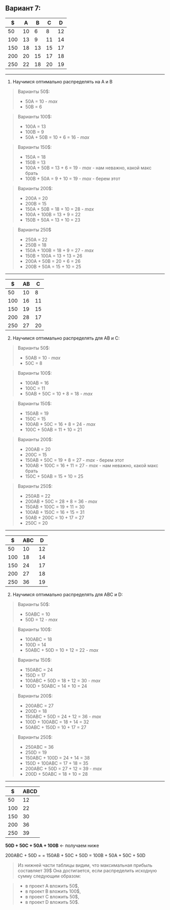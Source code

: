 ## Вариант 7:

| $   | A   | B   | С   | D   | 
|-----|-----|-----|-----|-----|  
| 50  | 10  | 6   | 8   | 12  | 
| 100 | 13  | 9   | 11  | 14  | 
| 150 | 18  | 13  | 15  | 17  | 
| 200 | 20  | 15  | 17  | 18  | 
| 250 | 22  | 18  | 20  | 19  | 
- - -
1) Научимся оптимально распределять на А и В  
> Варианты 50$:  
>* 50А = 10 - *max*
>* 50B = 6

> Варианты 100$:  
>* 100A = 13
>* 100B = 9
>* 50A + 50B = 10 + 6 = 16 - *max*

> Варианты 150$:
>* 150A = 18
>* 150B = 13
>* 100A + 50B = 13 + 6 = 19 - *max* - нам неважно, какой макс брать
>* 100B + 50A = 9 + 10 = 19 - *max* - берем этот

> Варианты 200$:
>* 200A = 20
>* 200B = 15
>* 150A + 50B = 18 + 10 = 28 - *max*
>* 100A + 100B = 13 + 9 = 22
>* 150B + 50A = 13 + 10 = 23

> Варианты 250$
>* 250А = 22
>* 250В = 18
>* 150А + 100В = 18 + 9 = 27 - *max*
>* 150В + 100А = 13 + 13 = 26
>* 200А + 50В = 20 + 6 = 26
>* 200В + 50А = 15 + 10 = 25  
---  
| $   | AB  | C   |
|-----|-----|-----|
| 50  | 10  | 8   |
| 100 | 16  | 11  |
| 150 | 19  | 15  |
| 200 | 28  | 17  |
| 250 | 27  | 20  |

2) Научимся оптимально распределять для АВ и С:
> Варианты 50$:  
>* 50АВ = 10 - *max*
>* 50С = 8

> Варианты 100$:  
>* 100AB = 16
>* 100C = 11
>* 50AB + 50C = 10 + 8 = 18 - *max*

> Варианты 150$:
>* 150AB = 19
>* 150C = 15
>* 100AB + 50C = 16 + 8 = 24 - *max*
>* 100C + 50AB = 11 + 10 = 21

> Варианты 200$:
>* 200AB = 20
>* 200C = 15
>* 150AB + 50C = 19 + 8 = 27 - *max* - берем этот
>* 100AB + 100C = 16 + 11 = 27 - *max* - нам неважно, какой макс брать
>* 150C + 50AB = 15 + 10 = 25

> Варианты 250$:
>* 250АB = 22
>* 200AВ + 50C = 28 + 8 = 36 - *max*
>* 150АB + 100C = 19 + 11 = 30
>* 100AВ + 150C = 16 + 15 = 31
>* 50АB + 200C = 10 + 17 = 27
>* 250C = 20
---
| $   | ABС | D   |
|-----|-----|-----|
| 50  | 10  | 12  |
| 100 | 18  | 14  |
| 150 | 24  | 17  |
| 200 | 27  | 18  |
| 250 | 36  | 19  |

2) Научимся оптимально распределять для АВС и D:
> Варианты 50$:
>* 50ABC = 10
>* 50D = 12 - *max*

> Варианты 100$:
>* 100ABC = 18
>* 100D = 14
>* 50ABC + 50D = 10 + 12 = 22 - *max*

> Варианты 150$:
>* 150ABC = 24
>* 150D = 17
>* 100ABC + 50D = 18 + 12 = 30 - *max*
>* 100D + 50ABC = 14 + 10 = 24

> Варианты 200$:
>* 200ABC = 27
>* 200D = 18
>* 150ABC + 50D = 24 + 12 = 36 - *max*
>* 100D + 100ABC = 18 + 14 = 32
>* 50ABC + 150D = 10 + 17 = 27 

> Варианты 250$:
>* 250ABC = 36
>* 250D = 19
>* 150ABC + 100D = 24 + 14 = 38
>* 150D + 100ABC = 17 + 18 = 35 
>* 200ABC + 50D = 27 + 12 = 39 - *max*
>* 200D + 50ABC = 18 + 10 = 28
---
| $   | ABСD |
|-----|------|
| 50  |  12  |
| 100 |  22  |
| 150 |  30  |
| 200 |  36  |
| 250 |  39  |

**50D +  50C + 50A + 100B** <- получаем ниже

200ABC + 50D =
= 150AB + 50C + 50D
= 100B + 50A + 50C + 50D

> Из нижней части таблицы видим, что максимальная прибыль составляет 39$ Она достигается, если распределить исходную сумму следующим образом:

>* в проект A вложить 50$,
>* в проект B вложить 100$,
>* в проект C вложить 50$,
>* в проект D вложить 50$.